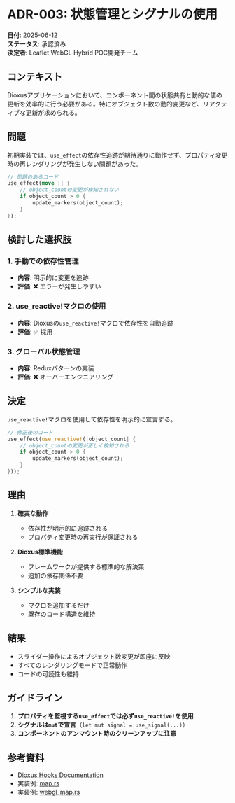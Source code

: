 # ADR-003: 状態管理とシグナルの使用

**日付**: 2025-06-12  
**ステータス**: 承認済み  
**決定者**: Leaflet WebGL Hybrid POC開発チーム  

## コンテキスト

Dioxusアプリケーションにおいて、コンポーネント間の状態共有と動的な値の更新を効率的に行う必要がある。特にオブジェクト数の動的変更など、リアクティブな更新が求められる。

## 問題

初期実装では、`use_effect`の依存性追跡が期待通りに動作せず、プロパティ変更時の再レンダリングが発生しない問題があった。

```rust
// 問題のあるコード
use_effect(move || {
    // object_countの変更が検知されない
    if object_count > 0 {
        update_markers(object_count);
    }
});
```

## 検討した選択肢

### 1. 手動での依存性管理
- **内容**: 明示的に変更を追跡
- **評価**: ❌ エラーが発生しやすい

### 2. use_reactive!マクロの使用
- **内容**: Dioxusの`use_reactive!`マクロで依存性を自動追跡
- **評価**: ✅ 採用

### 3. グローバル状態管理
- **内容**: Reduxパターンの実装
- **評価**: ❌ オーバーエンジニアリング

## 決定

`use_reactive!`マクロを使用して依存性を明示的に宣言する。

```rust
// 修正後のコード
use_effect(use_reactive!(|object_count| {
    // object_countの変更が正しく検知される
    if object_count > 0 {
        update_markers(object_count);
    }
}));
```

## 理由

1. **確実な動作**
   - 依存性が明示的に追跡される
   - プロパティ変更時の再実行が保証される

2. **Dioxus標準機能**
   - フレームワークが提供する標準的な解決策
   - 追加の依存関係不要

3. **シンプルな実装**
   - マクロを追加するだけ
   - 既存のコード構造を維持

## 結果

- スライダー操作によるオブジェクト数変更が即座に反映
- すべてのレンダリングモードで正常動作
- コードの可読性も維持

## ガイドライン

1. **プロパティを監視する`use_effect`では必ず`use_reactive!`を使用**
2. **シグナルは`mut`で宣言**（`let mut signal = use_signal(...)`）
3. **コンポーネントのアンマウント時のクリーンアップに注意**

## 参考資料

- [Dioxus Hooks Documentation](https://dioxuslabs.com/docs/0.4/guide/en/interactivity/hooks.html)
- 実装例: [map.rs](../../src/components/map.rs)
- 実装例: [webgl_map.rs](../../src/components/webgl_map.rs)